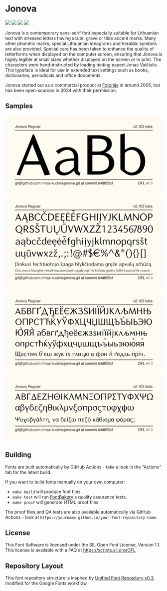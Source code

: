 # Jonova

[![][Fontbakery]](https://rimas-kudelis.github.io/jonova/fontbakery/fontbakery-report.html)
[![][Universal]](https://rimas-kudelis.github.io/jonova/fontbakery/fontbakery-report.html)
[![][GF Profile]](https://rimas-kudelis.github.io/jonova/fontbakery/fontbakery-report.html)
[![][Shaping]](https://rimas-kudelis.github.io/jonova/fontbakery/fontbakery-report.html)

[Fontbakery]: https://img.shields.io/endpoint?url=https%3A%2F%2Fraw.githubusercontent.com%2Frimas-kudelis%2Fjonova%2Fgh-pages%2Fbadges%2Foverall.json
[GF Profile]: https://img.shields.io/endpoint?url=https%3A%2F%2Fraw.githubusercontent.com%2Frimas-kudelis%2Fjonova%2Fgh-pages%2Fbadges%2Frimas-kudelis.json
[Outline Correctness]: https://img.shields.io/endpoint?url=https%3A%2F%2Fraw.githubusercontent.com%2Frimas-kudelis%2Fjonova%2Fgh-pages%2Fbadges%2FOutlineCorrectnessChecks.json
[Shaping]: https://img.shields.io/endpoint?url=https%3A%2F%2Fraw.githubusercontent.com%2Frimas-kudelis%2Fjonova%2Fgh-pages%2Fbadges%2FShapingChecks.json
[Universal]: https://img.shields.io/endpoint?url=https%3A%2F%2Fraw.githubusercontent.com%2Frimas-kudelis%2Fjonova%2Fgh-pages%2Fbadges%2FUniversal.json

Jonova is a contemporary sans-serif font especially suitable for Lithuanian text with stressed letters having acute, grave or tilde accent marks. Many other phonetic marks, special Lithuanian ideograms and heraldic symbols are also provided. Special care has been taken to enhance the quality of letterforms when displayed on the computer screen, ensuring that Jonova is highly legible at small sizes whether displayed on the screen or in print. The characters were hand-instructed by leading hinting expert Jonas Vaičiulis. This typeface is ideal for use in extended text settings such as books, dictionaries, periodicals and office documents.

Jonova started out as a commercial product at [Fotonija](https://www.fotonija.lt) in around 2005, but has been open-sourced in 2024 with their permission.

## Samples

![Sample Image](documentation/image1.png)
![Latin alphabet sample image](documentation/image2.png)
![Cyrillic alphabet sample image](documentation/image3.png)
![Greek alphabet sample image](documentation/image4.png)

## Building

Fonts are built automatically by GitHub Actions - take a look in the "Actions" tab for the latest build.

If you want to build fonts manually on your own computer:

* `make build` will produce font files.
* `make test` will run [FontBakery](https://github.com/rimas-kudelis/fontbakery)'s quality assurance tests.
* `make proof` will generate HTML proof files.

The proof files and QA tests are also available automatically via GitHub Actions - look at `https://yourname.github.io/your-font-repository-name`.

## License

This Font Software is licensed under the SIL Open Font License, Version 1.1.
This license is available with a FAQ at
https://scripts.sil.org/OFL

## Repository Layout

This font repository structure is inspired by [Unified Font Repository v0.3](https://github.com/unified-font-repository/Unified-Font-Repository), modified for the Google Fonts workflow.
